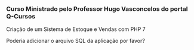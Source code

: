 ### Curso Ministrado pelo Professor Hugo Vasconcelos do portal Q-Cursos


Criação de um Sistema de Estoque e Vendas com PHP 7

Poderia adicionar o arquivo SQL da aplicação por favor?
